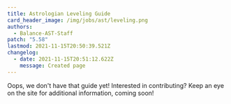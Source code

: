 ```yaml
---
title: Astrologian Leveling Guide
card_header_image: /img/jobs/ast/leveling.png
authors:
  - Balance-AST-Staff
patch: "5.58"
lastmod: 2021-11-15T20:50:39.521Z
changelog:
  - date: 2021-11-15T20:51:12.622Z
    message: Created page
---
```

Oops, we don't have that guide yet! Interested in contributing? Keep an eye on the site for additional information, coming soon!